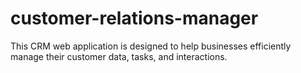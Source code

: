# customer-relations-manager
This CRM web application is designed to help businesses efficiently manage their customer data, tasks, and interactions.
